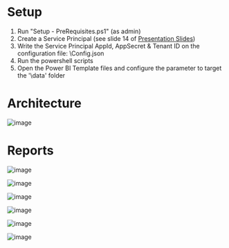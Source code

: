# Setup

1. Run "Setup - PreRequisites.ps1" (as admin)
2. Create a Service Principal (see slide 14 of [Presentation Slides](PBIMonitoring101.pdf#presentation))
3. Write the Service Principal AppId, AppSecret & Tenant ID on the configuration file: \Config.json
4. Run the powershell scripts
5. Open the Power BI Template files and configure the parameter to target the '\data' folder

# Architecture

![image](https://user-images.githubusercontent.com/10808715/121097907-b0f53000-c7ec-11eb-806c-36a6b461a0d5.png)

# Reports

![image](https://user-images.githubusercontent.com/10808715/130269811-a1083587-2eea-4615-90d5-8ade916fc471.png)

![image](https://user-images.githubusercontent.com/10808715/130269862-77293a90-bacf-4ac4-88a9-0d54efc07977.png)

![image](https://user-images.githubusercontent.com/10808715/130269931-1125f711-4074-4fd1-b607-29da153010a4.png)

![image](https://user-images.githubusercontent.com/10808715/130269994-9797ffb6-a0fb-4006-91de-f87b0659b977.png)

![image](https://user-images.githubusercontent.com/10808715/130270131-d3fb1904-0fa7-429e-9673-eba728f501b2.png)

![image](https://user-images.githubusercontent.com/10808715/130270677-6e13011d-d561-4998-aebe-8d8a799eddf1.png)

